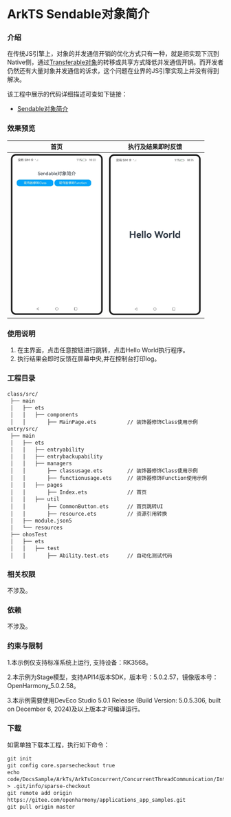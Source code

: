 # ArkTS Sendable对象简介

### 介绍

在传统JS引擎上，对象的并发通信开销的优化方式只有一种，就是把实现下沉到Native侧，通过[Transferable对象](https://docs.openharmony.cn/pages/v5.0/zh-cn/application-dev/arkts-utils/transferabled-object.md)的转移或共享方式降低并发通信开销。而开发者仍然还有大量对象并发通信的诉求，这个问题在业界的JS引擎实现上并没有得到解决。

该工程中展示的代码详细描述可查如下链接：

- [Sendable对象简介](https://docs.openharmony.cn/pages/v5.0/zh-cn/application-dev/arkts-utils/arkts-sendable.md)

### 效果预览

|                                      首页                                       |                               执行及结果即时反馈                                |
| :-----------------------------------------------------------------------------: | :-----------------------------------------------------------------------------: |
| <img src="./screenshots/SendableObjectIntroduction_1.png" style="zoom: 50%;" /> | <img src="./screenshots/SendableObjectIntroduction_2.png" style="zoom: 50%;" /> |

### 使用说明

1. 在主界面，点击任意按钮进行跳转，点击Hello World执行程序。
2. 执行结果会即时反馈在屏幕中央,并在控制台打印log。

### 工程目录

```
class/src/
 ├── main
 │   ├── ets
 │   │   ├── components
 │   │       ├── MainPage.ets          // 装饰器修饰Class使用示例
entry/src/
 ├── main
 │   ├── ets
 │   │   ├── entryability
 │   │   ├── entrybackupability
 │   │   ├── managers
 │   │       ├── classusage.ets        // 装饰器修饰Class使用示例
 │   │       ├── functionusage.ets     // 装饰器修饰Function使用示例
 │   │   ├── pages
 │   │       ├── Index.ets             // 首页
 │   │   ├── util
 │   │       ├── CommonButton.ets 	   // 首页跳转UI
 │   │       ├── resource.ets 		   // 资源引用转换
 │   ├── module.json5
 │   └── resources
 ├── ohosTest
 │   ├── ets
 │   │   ├── test
 │   │       ├── Ability.test.ets      // 自动化测试代码
```

### 相关权限

不涉及。

### 依赖

不涉及。

### 约束与限制

1.本示例仅支持标准系统上运行, 支持设备：RK3568。

2.本示例为Stage模型，支持API14版本SDK，版本号：5.0.2.57，镜像版本号：OpenHarmony_5.0.2.58。

3.本示例需要使用DevEco Studio 5.0.1 Release (Build Version: 5.0.5.306, built on December 6, 2024)及以上版本才可编译运行。

### 下载

如需单独下载本工程，执行如下命令：

```
git init
git config core.sparsecheckout true
echo code/DocsSample/ArkTs/ArkTsConcurrent/ConcurrentThreadCommunication/InterThreadCommunicationObjects/SendableObject/SendableObjectIntroduction > .git/info/sparse-checkout
git remote add origin https://gitee.com/openharmony/applications_app_samples.git
git pull origin master
```
